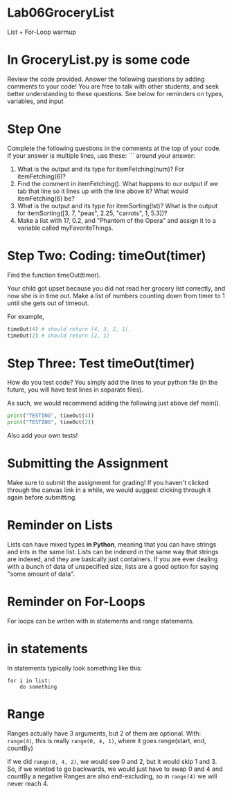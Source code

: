 # Lab06GroceryList
List + For-Loop warmup

# In GroceryList.py is some code
Review the code provided. Answer the following questions by adding comments to your code! You are free to talk with other students, and seek better understanding to these questions. See below for reminders on types, variables, and input

# Step One
Complete the following questions in the comments at the top of your code. If your answer is multiple lines, use these: \``` around your answer:
1. What is the output and its type for itemFetching(num)? For itemFetching(6)?
2. Find the comment in itemFetching(). What happens to our output if we tab that line so it lines up with the line above it? What would itemFetching(6) be?
3. What is the output and its type for itemSorting(lst)? What is the output for itemSorting(\[3, 7, "peas", 2.25, "carrots", 1, 5.3])?
4. Make a list with 17, 0.2, and "Phantom of the Opera" and assign it to a variable called myFavoriteThings.

# Step Two: Coding: timeOut(timer)
Find the function timeOut(timer). 

Your child got upset because you did not read her grocery list correctly, and now she is in time out. Make a list of numbers counting down from timer to 1 until she gets out of timeout.

For example, 
```python
timeOut(4) # should return [4, 3, 2, 1].
timeOut(2) # should return [2, 1]
```
# Step Three: Test timeOut(timer)
How do you test code? You simply add the lines to your python file (in the future, you will have test lines in separate files).

As such, we would recommend adding the following just above def main().
```python
print("TESTING", timeOut(4)) 
print("TESTING", timeOut(2)) 
```
Also add your own tests!

# Submitting the Assignment
Make sure to submit the assignment for grading! If you haven't clicked through the canvas link in a while, we would suggest clicking through it again before submitting.

# Reminder on Lists
Lists can have mixed types **in Python**, meaning that you can have strings and ints in the same list. Lists can be indexed in the same way that strings are indexed, 
and they are basically just containers. If you are ever dealing with a bunch of data of unspecified size, lists are a good option for saying "some amount of data".

# Reminder on For-Loops
For loops can be writen with in statements and range statements.
# in statements
In statements typically look something like this:
```
for i in list:
    do something
```          
# Range
Ranges actually have 3 arguments, but 2 of them are optional. With:
`range(4)`, this is really `range(0, 4, 1)`, where it goes range(start, end, countBy)

If we did `range(0, 4, 2)`, we would see 0 and 2, but it would skip 1 and 3.
So, if we wanted to go backwards, we would just have to swap 0 and 4 and countBy a negative
Ranges are also end-excluding, so in `range(4)` we will never reach 4.
